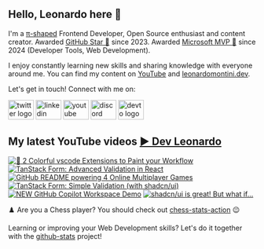## Hello, Leonardo here 👋

I'm a [π-shaped](https://youtu.be/Dje_jaiMnYg) Frontend Developer, Open Source enthusiast and content creator. Awarded [GitHub Star 🌟](https://stars.github.com/profiles/Balastrong/) since 2023. Awarded [Microsoft MVP 🔷](https://mvp.microsoft.com/en-US/mvp/profile/51d820c5-949f-4961-aec5-09e34035cb24) since 2024 (Developer Tools, Web Development).

I enjoy constantly learning new skills and sharing knowledge with everyone around me. You can find my content on [YouTube](https://www.youtube.com/c/DevLeonardo?sub_confirmation=1) and [leonardomontini.dev](https://leonardomontini.dev).

Let's get in touch! Connect with me on:

<div align="left">
  <a href="https://twitter.com/Balastrong" target="_blank"><img src="https://raw.githubusercontent.com/maurodesouza/profile-readme-generator/master/src/assets/icons/social/twitter/default.svg" width="52" height="40" alt="twitter logo" /></a>
  <a href="https://www.linkedin.com/in/leonardo-montini/" target="_blank"><img src="https://raw.githubusercontent.com/maurodesouza/profile-readme-generator/master/src/assets/icons/social/linkedin/default.svg" width="52" height="40" alt="linkedin logo" /></a>
  <a href="https://www.youtube.com/c/DevLeonardo?sub_confirmation=1" target="_blank"><img src="https://raw.githubusercontent.com/maurodesouza/profile-readme-generator/master/src/assets/icons/social/youtube/default.svg" width="52" height="40" alt="youtube logo" /></a>
  <a href="https://discord.gg/bqwyEa6We6" target="_blank"><img src="https://raw.githubusercontent.com/maurodesouza/profile-readme-generator/master/src/assets/icons/social/discord/default.svg" width="52" height="40" alt="discord logo" /></a>
  <a href="https://dev.to/balastrong" target="_blank"><img src="https://raw.githubusercontent.com/maurodesouza/profile-readme-generator/master/src/assets/icons/social/devto/default.svg" width="52" height="40" alt="devto logo" /></a>
</div>

## My latest YouTube videos [▶️ Dev Leonardo](https://www.youtube.com/@DevLeonardo?sub_confirmation=1)

<!-- BEGIN YOUTUBE-CARDS -->
[![🌈 2 Colorful vscode Extensions to Paint your Workflow](https://ytcards.demolab.com/?id=bvaSo3tip2g&title=%F0%9F%8C%88+2+Colorful+vscode+Extensions+to+Paint+your+Workflow&lang=en&timestamp=1716894035&background_color=%230d1117&title_color=%23ffffff&stats_color=%23dedede&max_title_lines=1&width=250&border_radius=5&duration=219 "🌈 2 Colorful vscode Extensions to Paint your Workflow")](https://www.youtube.com/watch?v=bvaSo3tip2g)
[![TanStack Form: Advanced Validation in React](https://ytcards.demolab.com/?id=Pys2ExswZT0&title=TanStack+Form%3A+Advanced+Validation+in+React&lang=en&timestamp=1716289219&background_color=%230d1117&title_color=%23ffffff&stats_color=%23dedede&max_title_lines=1&width=250&border_radius=5&duration=485 "TanStack Form: Advanced Validation in React")](https://www.youtube.com/watch?v=Pys2ExswZT0)
[![GitHub README powering 4 Online Multiplayer Games](https://ytcards.demolab.com/?id=yXO9vhPuV1Y&title=GitHub+README+powering+4+Online+Multiplayer+Games&lang=en&timestamp=1715684448&background_color=%230d1117&title_color=%23ffffff&stats_color=%23dedede&max_title_lines=1&width=250&border_radius=5&duration=495 "GitHub README powering 4 Online Multiplayer Games")](https://www.youtube.com/watch?v=yXO9vhPuV1Y)
[![TanStack Form: Simple Validation (with shadcn/ui)](https://ytcards.demolab.com/?id=Pf1qn35bgjs&title=TanStack+Form%3A+Simple+Validation+%28with+shadcn%2Fui%29&lang=en&timestamp=1715079619&background_color=%230d1117&title_color=%23ffffff&stats_color=%23dedede&max_title_lines=1&width=250&border_radius=5&duration=496 "TanStack Form: Simple Validation (with shadcn/ui)")](https://www.youtube.com/watch?v=Pf1qn35bgjs)
[![NEW GitHub Copilot Workspace Demo](https://ytcards.demolab.com/?id=FARf9emEPjI&title=NEW+GitHub+Copilot+Workspace+Demo&lang=en&timestamp=1714407012&background_color=%230d1117&title_color=%23ffffff&stats_color=%23dedede&max_title_lines=1&width=250&border_radius=5&duration=390 "NEW GitHub Copilot Workspace Demo")](https://www.youtube.com/watch?v=FARf9emEPjI)
[![shadcn/ui is great! But what if...](https://ytcards.demolab.com/?id=RPQBTG8-qB8&title=shadcn%2Fui+is+great%21+But+what+if...&lang=en&timestamp=1713870032&background_color=%230d1117&title_color=%23ffffff&stats_color=%23dedede&max_title_lines=1&width=250&border_radius=5&duration=498 "shadcn/ui is great! But what if...")](https://www.youtube.com/watch?v=RPQBTG8-qB8)
<!-- END YOUTUBE-CARDS -->

♟️ Are you a Chess player? You should check out [chess-stats-action](https://github.com/Balastrong/chess-stats-action) 😉

Learning or improving your Web Development skills? Let's do it together with the [github-stats](https://github.com/Balastrong/github-stats) project!

